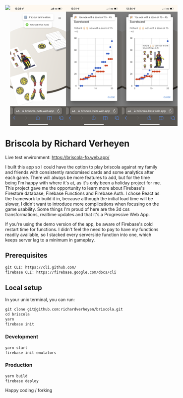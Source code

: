 <p style="display: flex;">
  <img src="https://github.com/richardverheyen/briscola/blob/master/public/images/example1.PNG?raw=true" width="180">
  <img src="https://github.com/richardverheyen/briscola/blob/master/public/images/example2.PNG?raw=true" width="180">
  <img src="https://github.com/richardverheyen/briscola/blob/master/public/images/example3.PNG?raw=true" width="180">
  <img src="https://github.com/richardverheyen/briscola/blob/master/public/images/example4.PNG?raw=true" width="180">
</p>

# Briscola by Richard Verheyen
Live test environment: https://briscola-fp.web.app/

I built this app so I could have the option to play briscola against my family and friends with consistently randomised cards and some analytics after each game. There will always be more features to add, but for the time being I'm happy with where it's at, as it's only been a holiday project for me. 
This project gave me the opportunity to learn more about Firebase's Firestore database, Firebase Functions and Firebase Auth. I chose React as the framework to build it in, because although the initial load time will be slower, I didn't want to introduce more complications when focusing on the game usability. Some things I'm proud of here are the 3d css transformations, realtime updates and that it's a Progressive Web App. 

If you're using the demo version of the app, be aware of Firebase's cold restart time for functions. I didn't feel the need to pay to have my functions readily available, so I stacked every serverside function into one, which keeps server lag to a minimum in gameplay. 


## Prerequisites
    git CLI: https://cli.github.com/
    firebase CLI: https://firebase.google.com/docs/cli

## Local setup
In your unix terminal, you can run:

    git clone git@github.com:richardverheyen/briscola.git
    cd briscola
    yarn
    firebase init

### Development

    yarn start
    firebase init emulators

### Production

    yarn build
    firebase deploy

Happy coding / forking


